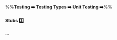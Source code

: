 <link rel="stylesheet" href="{{baseUrl}}/css/textbook.css">

<div class="website-content">

%%**Testing :arrow_right: Testing Types :arrow_right: Unit Testing :arrow_right:**%%

#### Stubs :two:

<div id="main">

...

</div>
</div>
